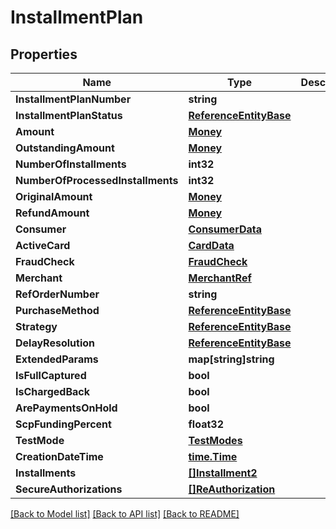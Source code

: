 # InstallmentPlan

## Properties

Name | Type | Description | Notes
------------ | ------------- | ------------- | -------------
**InstallmentPlanNumber** | **string** |  | [optional] 
**InstallmentPlanStatus** | [**ReferenceEntityBase**](ReferenceEntityBase.md) |  | [optional] 
**Amount** | [**Money**](Money.md) |  | [optional] 
**OutstandingAmount** | [**Money**](Money.md) |  | [optional] 
**NumberOfInstallments** | **int32** |  | 
**NumberOfProcessedInstallments** | **int32** |  | 
**OriginalAmount** | [**Money**](Money.md) |  | [optional] 
**RefundAmount** | [**Money**](Money.md) |  | [optional] 
**Consumer** | [**ConsumerData**](ConsumerData.md) |  | [optional] 
**ActiveCard** | [**CardData**](CardData.md) |  | [optional] 
**FraudCheck** | [**FraudCheck**](FraudCheck.md) |  | [optional] 
**Merchant** | [**MerchantRef**](MerchantRef.md) |  | [optional] 
**RefOrderNumber** | **string** |  | [optional] 
**PurchaseMethod** | [**ReferenceEntityBase**](ReferenceEntityBase.md) |  | [optional] 
**Strategy** | [**ReferenceEntityBase**](ReferenceEntityBase.md) |  | [optional] 
**DelayResolution** | [**ReferenceEntityBase**](ReferenceEntityBase.md) |  | [optional] 
**ExtendedParams** | **map[string]string** |  | [optional] 
**IsFullCaptured** | **bool** |  | 
**IsChargedBack** | **bool** |  | 
**ArePaymentsOnHold** | **bool** |  | 
**ScpFundingPercent** | **float32** |  | 
**TestMode** | [**TestModes**](TestModes.md) |  | 
**CreationDateTime** | [**time.Time**](time.Time.md) |  | 
**Installments** | [**[]Installment2**](Installment2.md) |  | [optional] 
**SecureAuthorizations** | [**[]ReAuthorization**](ReAuthorization.md) |  | [optional] 

[[Back to Model list]](../README.md#documentation-for-models) [[Back to API list]](../README.md#documentation-for-api-endpoints) [[Back to README]](../README.md)


